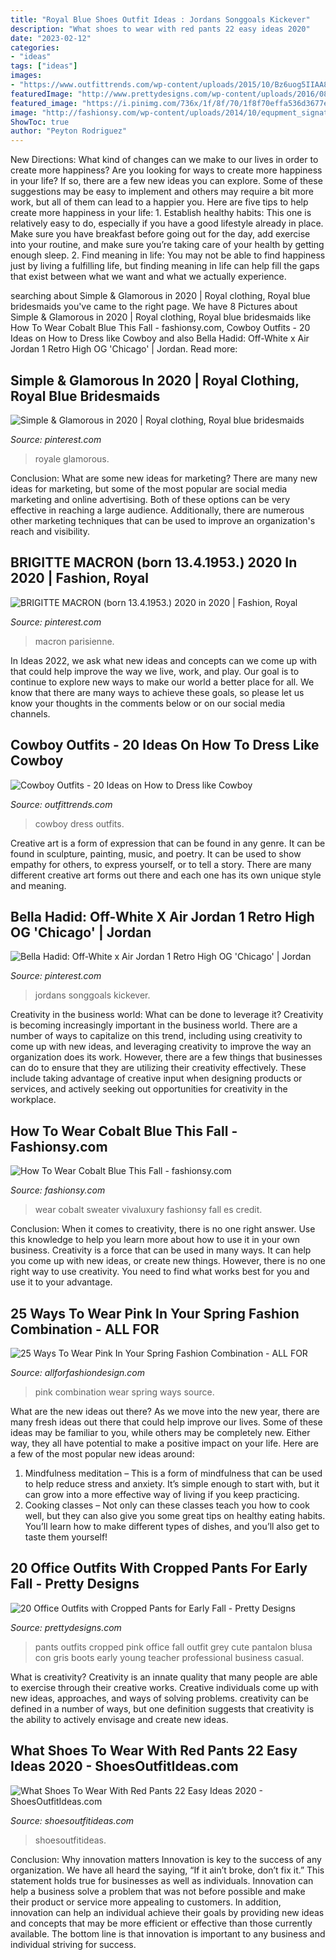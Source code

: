 ```yaml
---
title: "Royal Blue Shoes Outfit Ideas : Jordans Songgoals Kickever"
description: "What shoes to wear with red pants 22 easy ideas 2020"
date: "2023-02-12"
categories:
- "ideas"
tags: ["ideas"]
images:
- "https://www.outfittrends.com/wp-content/uploads/2015/10/Bz6uog5IIAA8ZQi.jpg"
featuredImage: "http://www.prettydesigns.com/wp-content/uploads/2016/08/Pink-Top-and-Cropped-Pants.jpg"
featured_image: "https://i.pinimg.com/736x/1f/8f/70/1f8f70effa536d3677e9409c169519d3.jpg"
image: "http://fashionsy.com/wp-content/uploads/2014/10/equpment_signature_shirt_vivaluxury-3-630x945.jpg"
ShowToc: true
author: "Peyton Rodriguez"
---
```



New Directions: What kind of changes can we make to our lives in order to create more happiness?
Are you looking for ways to create more happiness in your life? If so, there are a few new ideas you can explore. Some of these suggestions may be easy to implement and others may require a bit more work, but all of them can lead to a happier you. Here are five tips to help create more happiness in your life: 1. Establish healthy habits: This one is relatively easy to do, especially if you have a good lifestyle already in place. Make sure you have breakfast before going out for the day, add exercise into your routine, and make sure you’re taking care of your health by getting enough sleep. 2. Find meaning in life: You may not be able to find happiness just by living a fulfilling life, but finding meaning in life can help fill the gaps that exist between what we want and what we actually experience.

	

		
searching about Simple &amp; Glamorous in 2020 | Royal clothing, Royal blue bridesmaids you've came to the right page. We have 8 Pictures about Simple &amp; Glamorous in 2020 | Royal clothing, Royal blue bridesmaids like How To Wear Cobalt Blue This Fall - fashionsy.com, Cowboy Outfits - 20 Ideas on How to Dress like Cowboy and also Bella Hadid: Off-White x Air Jordan 1 Retro High OG &#039;Chicago&#039; | Jordan. Read more:
		
    
## Simple &amp; Glamorous In 2020 | Royal Clothing, Royal Blue Bridesmaids

<img loading=lazy src="https://i.pinimg.com/736x/dd/14/65/dd146526394506460c22ec71576daee1.jpg" onerror="this.onerror=null;this.src='https://tse1.mm.bing.net/th?id=OIP.8E2LgtXHtXnP13YnErT22AHaFN&amp;pid=15.1';" alt="Simple &amp; Glamorous in 2020 | Royal clothing, Royal blue bridesmaids">

_Source: pinterest.com_

>royale glamorous. 

	

Conclusion: What are some new ideas for marketing?
There are many new ideas for marketing, but some of the most popular are social media marketing and online advertising. Both of these options can be very effective in reaching a large audience. Additionally, there are numerous other marketing techniques that can be used to improve an organization's reach and visibility.

    
## BRIGITTE MACRON (born 13.4.1953.) 2020 In 2020 | Fashion, Royal

<img loading=lazy src="https://i.pinimg.com/736x/1f/8f/70/1f8f70effa536d3677e9409c169519d3.jpg" onerror="this.onerror=null;this.src='https://tse2.mm.bing.net/th?id=OIP.3mVOMNXDqJ1-Xu-fczQ5uwHaME&amp;pid=15.1';" alt="BRIGITTE MACRON (born 13.4.1953.) 2020 in 2020 | Fashion, Royal">

_Source: pinterest.com_

>macron parisienne. 

	

In Ideas 2022, we ask what new ideas and concepts can we come up with that could help improve the way we live, work, and play. Our goal is to continue to explore new ways to make our world a better place for all. We know that there are many ways to achieve these goals, so please let us know your thoughts in the comments below or on our social media channels.

    
## Cowboy Outfits - 20 Ideas On How To Dress Like Cowboy

<img loading=lazy src="https://www.outfittrends.com/wp-content/uploads/2015/10/Bz6uog5IIAA8ZQi.jpg" onerror="this.onerror=null;this.src='https://tse1.mm.bing.net/th?id=OIP.gPD5oAWVQAqzIb_FYdkuJAHaLH&amp;pid=15.1';" alt="Cowboy Outfits - 20 Ideas on How to Dress like Cowboy">

_Source: outfittrends.com_

>cowboy dress outfits. 

	

Creative art is a form of expression that can be found in any genre. It can be found in sculpture, painting, music, and poetry. It can be used to show empathy for others, to express yourself, or to tell a story. There are many different creative art forms out there and each one has its own unique style and meaning.

    
## Bella Hadid: Off-White X Air Jordan 1 Retro High OG &#039;Chicago&#039; | Jordan

<img loading=lazy src="https://i.pinimg.com/736x/b8/73/cf/b873cfaf6f99ce50f0f657f950055fa9.jpg" onerror="this.onerror=null;this.src='https://tse4.mm.bing.net/th?id=OIP.cbYwO-Wz8_LEPZ0vScEr3AHaNK&amp;pid=15.1';" alt="Bella Hadid: Off-White x Air Jordan 1 Retro High OG &#039;Chicago&#039; | Jordan">

_Source: pinterest.com_

>jordans songgoals kickever. 

	

Creativity in the business world: What can be done to leverage it?
Creativity is becoming increasingly important in the business world. There are a number of ways to capitalize on this trend, including using creativity to come up with new ideas, and leveraging creativity to improve the way an organization does its work. However, there are a few things that businesses can do to ensure that they are utilizing their creativity effectively. These include taking advantage of creative input when designing products or services, and actively seeking out opportunities for creativity in the workplace.

    
## How To Wear Cobalt Blue This Fall - Fashionsy.com

<img loading=lazy src="http://fashionsy.com/wp-content/uploads/2014/10/equpment_signature_shirt_vivaluxury-3-630x945.jpg" onerror="this.onerror=null;this.src='https://tse3.mm.bing.net/th?id=OIP.NYDJqo_f3lXaGyjNvjEpVQAAAA&amp;pid=15.1';" alt="How To Wear Cobalt Blue This Fall - fashionsy.com">

_Source: fashionsy.com_

>wear cobalt sweater vivaluxury fashionsy fall es credit. 

	

Conclusion: When it comes to creativity, there is no one right answer. Use this knowledge to help you learn more about how to use it in your own business.
Creativity is a force that can be used in many ways. It can help you come up with new ideas, or create new things. However, there is no one right way to use creativity. You need to find what works best for you and use it to your advantage.

    
## 25 Ways To Wear Pink In Your Spring Fashion Combination - ALL FOR

<img loading=lazy src="https://allforfashiondesign.com/wp-content/uploads/2014/03/p-4-600x900.jpg" onerror="this.onerror=null;this.src='https://tse4.mm.bing.net/th?id=OIP.dGsJMBeSvAvs1cjR_yB2qwHaLH&amp;pid=15.1';" alt="25 Ways To Wear Pink In Your Spring Fashion Combination - ALL FOR">

_Source: allforfashiondesign.com_

>pink combination wear spring ways source. 

	

What are the new ideas out there?
As we move into the new year, there are many fresh ideas out there that could help improve our lives. Some of these ideas may be familiar to you, while others may be completely new. Either way, they all have potential to make a positive impact on your life. Here are a few of the most popular new ideas around: 
1. Mindfulness meditation – This is a form of mindfulness that can be used to help reduce stress and anxiety. It’s simple enough to start with, but it can grow into a more effective way of living if you keep practicing. 
2. Cooking classes – Not only can these classes teach you how to cook well, but they can also give you some great tips on healthy eating habits. You’ll learn how to make different types of dishes, and you’ll also get to taste them yourself!

    
## 20 Office Outfits With Cropped Pants For Early Fall - Pretty Designs

<img loading=lazy src="http://www.prettydesigns.com/wp-content/uploads/2016/08/Pink-Top-and-Cropped-Pants.jpg" onerror="this.onerror=null;this.src='https://tse4.mm.bing.net/th?id=OIP._hSn__kM7hSmVSdvHMuTMQAAAA&amp;pid=15.1';" alt="20 Office Outfits with Cropped Pants for Early Fall - Pretty Designs">

_Source: prettydesigns.com_

>pants outfits cropped pink office fall outfit grey cute pantalon blusa con gris boots early young teacher professional business casual. 

	

What is creativity?
Creativity is an innate quality that many people are able to exercise through their creative works. Creative individuals come up with new ideas, approaches, and ways of solving problems. creativity can be defined in a number of ways, but one definition suggests that creativity is the ability to actively envisage and create new ideas.

    
## What Shoes To Wear With Red Pants 22 Easy Ideas 2020 - ShoesOutfitIdeas.com

<img loading=lazy src="http://shoesoutfitideas.com/wp-content/uploads/2020/05/how-to-style-different-color-shoes-with-red-pants-7.jpg" onerror="this.onerror=null;this.src='https://tse3.mm.bing.net/th?id=OIP.wE9J2m_oSmwxjFo6Fl6sSgHaLH&amp;pid=15.1';" alt="What Shoes To Wear With Red Pants 22 Easy Ideas 2020 - ShoesOutfitIdeas.com">

_Source: shoesoutfitideas.com_

>shoesoutfitideas. 

	

Conclusion: Why innovation matters
Innovation is key to the success of any organization. We have all heard the saying, “If it ain’t broke, don’t fix it.” This statement holds true for businesses as well as individuals. Innovation can help a business solve a problem that was not before possible and make their product or service more appealing to customers. In addition, innovation can help an individual achieve their goals by providing new ideas and concepts that may be more efficient or effective than those currently available. The bottom line is that innovation is important to any business and individual striving for success.

